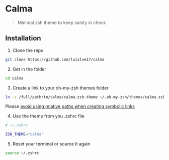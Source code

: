 # Calma

> Minimal zsh theme to keep sanity in check

## Installation

1. Clone the repo

```bash
git clone https://github.com/luislve17/calma
```

2. Get in the folder
```bash
cd calma
```

3. Create a link to your oh-my-zsh themes folder
```bash
ln -s /full/path/to/calma/calma.zsh-theme ~/.oh-my-zsh/themes/calma.zsh-theme
```
Please [avoid using relative paths when creating symbolic links](https://www.reddit.com/r/linuxquestions/comments/e6n110/comment/f9ru19l/?utm_source=share&utm_medium=web3x)

4. Use the theme from you .zshrc file
```bash
# ~/.zshrc

ZSH_THEME="calma"
```

5. Reset your terminal or source it again
```bash
source ~/.zshrc
```
